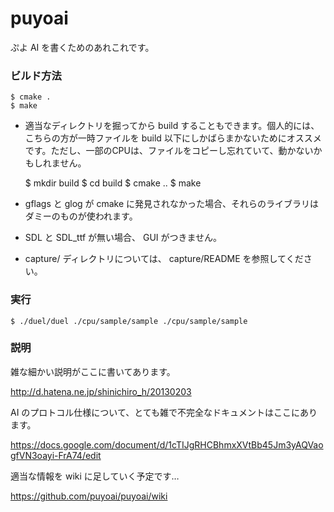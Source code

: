 puyoai
======

ぷよ AI を書くためのあれこれです。

### ビルド方法

    $ cmake .
    $ make

* 適当なディレクトリを掘ってから build することもできます。個人的には、こちらの方が一時ファイルを build 以下にしかばらまかないためにオススメです。ただし、一部のCPUは、ファイルをコピーし忘れていて、動かないかもしれません。

    $ mkdir build
    $ cd build
    $ cmake .. 
    $ make

* gflags と glog が cmake に発見されなかった場合、それらのライブラリはダミーのものが使われます。
* SDL と SDL_ttf が無い場合、 GUI がつきません。
* capture/ ディレクトリについては、 capture/README を参照してください。

### 実行

    $ ./duel/duel ./cpu/sample/sample ./cpu/sample/sample

### 説明

雑な細かい説明がここに書いてあります。

http://d.hatena.ne.jp/shinichiro_h/20130203

AI のプロトコル仕様について、とても雑で不完全なドキュメントはここにあります。

https://docs.google.com/document/d/1cTIJgRHCBhmxXVtBb45Jm3yAQVaogfVN3oayi-FrA74/edit

適当な情報を wiki に足していく予定です…

https://github.com/puyoai/puyoai/wiki

